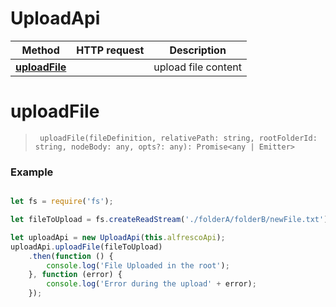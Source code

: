 # UploadApi


Method | HTTP request | Description
------------- | ------------- | -------------
[**uploadFile**](UploadApi.md#uploadFile) | | upload file content


<a name="uploadFile"></a>
# **uploadFile**
>      uploadFile(fileDefinition, relativePath: string, rootFolderId: string, nodeBody: any, opts?: any): Promise<any | Emitter> 


### Example

```javascript

let fs = require('fs');

let fileToUpload = fs.createReadStream('./folderA/folderB/newFile.txt');

let uploadApi = new UploadApi(this.alfrescoApi);
uploadApi.uploadFile(fileToUpload)
    .then(function () {
        console.log('File Uploaded in the root');
    }, function (error) {
        console.log('Error during the upload' + error);
    });

        
```


